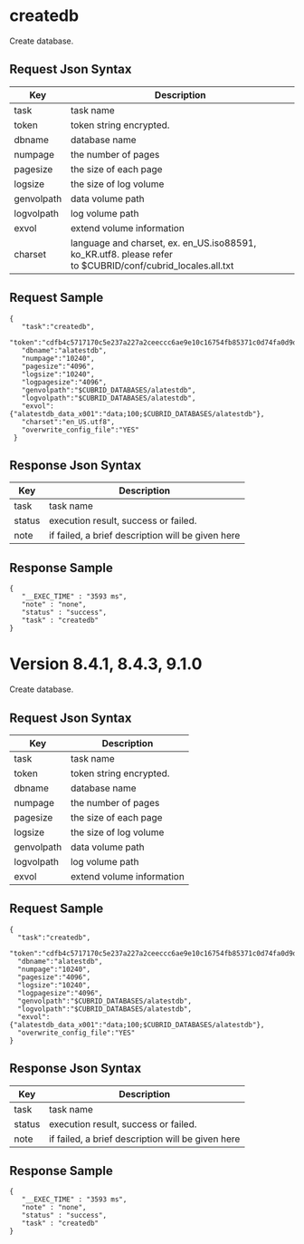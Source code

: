 # createdb

Create database.

## Request Json Syntax

| **Key** | **Description** |
| --- | --- |
| task | task name |
| token | token string encrypted. |
| dbname | database name |
| numpage | the number of pages |
| pagesize | the size of each page |
| logsize | the size of log volume |
| genvolpath | data volume path |
| logvolpath | log volume path |
| exvol | extend volume information |
| charset | language and charset, ex. en_US.iso88591, ko_KR.utf8. please refer to $CUBRID/conf/cubrid_locales.all.txt |

## Request Sample

```
{
   "task":"createdb",
   "token":"cdfb4c5717170c5e237a227a2ceeccc6ae9e10c16754fb85371c0d74fa0d9d577926f07dd201b6aa",
   "dbname":"alatestdb",
   "numpage":"10240",
   "pagesize":"4096",
   "logsize":"10240",
   "logpagesize":"4096",
   "genvolpath":"$CUBRID_DATABASES/alatestdb",
   "logvolpath":"$CUBRID_DATABASES/alatestdb",
   "exvol":{"alatestdb_data_x001":"data;100;$CUBRID_DATABASES/alatestdb"},
   "charset":"en_US.utf8",
   "overwrite_config_file":"YES"
 }
```

## Response Json Syntax

| **Key** | **Description** |
| --- | --- |
| task | task name |
| status | execution result, success or failed. |
| note | if failed, a brief description will be given here |

## Response Sample

```
{
   "__EXEC_TIME" : "3593 ms",
   "note" : "none",
   "status" : "success",
   "task" : "createdb"
}
```

# Version 8.4.1, 8.4.3, 9.1.0

Create database.

## Request Json Syntax

| **Key** | **Description** |
| --- | --- |
| task | task name |
| token | token string encrypted. |
| dbname | database name |
| numpage | the number of pages |
| pagesize | the size of each page |
| logsize | the size of log volume |
| genvolpath | data volume path |
| logvolpath | log volume path |
| exvol | extend volume information |

## Request Sample

```
{
  "task":"createdb",
  "token":"cdfb4c5717170c5e237a227a2ceeccc6ae9e10c16754fb85371c0d74fa0d9d577926f07dd201b6aa",
  "dbname":"alatestdb",
  "numpage":"10240",
  "pagesize":"4096",
  "logsize":"10240",
  "logpagesize":"4096",
  "genvolpath":"$CUBRID_DATABASES/alatestdb",
  "logvolpath":"$CUBRID_DATABASES/alatestdb",
  "exvol":{"alatestdb_data_x001":"data;100;$CUBRID_DATABASES/alatestdb"},
  "overwrite_config_file":"YES"
}
```

## Response Json Syntax

| **Key** | **Description** |
| --- | --- |
| task | task name |
| status | execution result, success or failed. |
| note | if failed, a brief description will be given here |

## Response Sample

```
{
   "__EXEC_TIME" : "3593 ms",
   "note" : "none",
   "status" : "success",
   "task" : "createdb"
}
```
